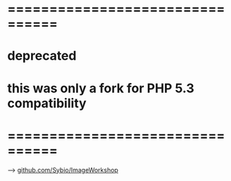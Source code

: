 # ================================
# deprecated
#
# this was only a fork for PHP 5.3 compatibility
# ================================

--> [github.com/Sybio/ImageWorkshop](https://github.com/Sybio/ImageWorkshop)
